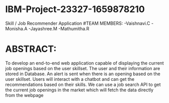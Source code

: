 # IBM-Project-23327-1659878210
Skill / Job Recommender Application
#TEAM MEMBERS:
            -Vaishnavi.C
             -Monisha.A
             -Jayashree.M
             -Mathumitha.R
# ABSTRACT:
To develop an end-to-end web application capable of displaying the current job openings based on the user skillset. The user and their information are stored in Database. An alert is sent when there is an opening based on the user skillset. Users will interact with a chatbot and can get the recommendations based on their skills. We can use a job search API to get the current job openings in the market which will fetch the data directly from the webpage
